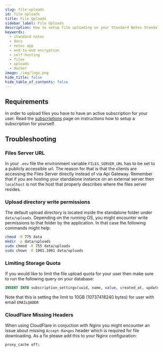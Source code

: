 ```yaml
---
slug: file-uploads
id: file-uploads
title: File Uploads
sidebar_label: File Uploads
description: How to setup file uploading on your Standard Notes Standalone Server.
keywords:
  - standard notes
  - docs
  - notes app
  - end-to-end encryption
  - self-hosting
  - files
  - uploads
  - docker
image: /img/logo.png
hide_title: false
hide_table_of_contents: false
---
```


## Requirements

In order to upload files you have to have an active subscription for your user. Read the [subscriptions](./subscriptions.md) page on instructions how to setup a subscription for yourself.

## Troubleshooting

### Files Server URL

In your `.env` file the environment variable `FILES_SERVER_URL` has to be set to a publicly accessible url. The reason for that is that the clients are accessing the Files Server directly instead of via Api Gateway. Remember that if you are hosting your standalone instance on an external server then `localhost` is not the host that properly describes where the files server resides.

### Upload directory write permissions

The default upload directory is located inside the standalone folder under `data/uploads`. Depending on the running OS, you might encounter write permissions to that folder by the application. In that case the following commands might help:

```bash
chmod -R 775 data
mkdir -p data/uploads
sudo chmod -R 755 data/uploads
sudo chown -R 1001.1001 data/uploads
```

### Limiting Storage Quota

If you would like to limit the file upload quota for your user then make sure to run the following query on your database:

```sql
INSERT INTO subscription_settings(uuid, name, value, created_at, updated_at, user_subscription_uuid) VALUES (UUID(), "FILE_UPLOAD_BYTES_LIMIT", 10737418240, FLOOR(UNIX_TIMESTAMP(NOW(6))*1000000), FLOOR(UNIX_TIMESTAMP(NOW(6))*1000000), (SELECT us.uuid FROM user_subscriptions us INNER JOIN users u ON us.user_uuid=u.uuid WHERE u.email="EMAIL@ADDR"));
```

Note that this is setting the limit to 10GB (10737418240 bytes) for user with email `EMAIL@ADDR`

### CloudFlare Missing Headers

When using CloudFlare in conjuction with Nginx you might encounter an issue about missing `Accept-Ranges` header which is required for file downloading. As a fix please add this to your Nginx configuration:

```
proxy_cache off;
```
